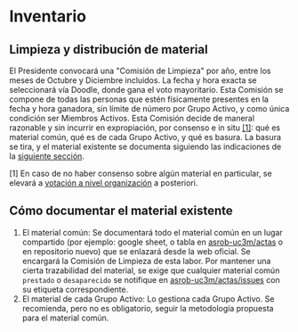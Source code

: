 # Inventario

## Limpieza y distribución de material
El Presidente convocará una "Comisión de Limpieza" por año, entre los meses de Octubre y Diciembre incluidos. La fecha y hora exacta se seleccionará vía Doodle, donde gana el voto mayoritario. Esta Comisión se compone de todas las personas que estén físicamente presentes en la fecha y hora ganadora, sin límite de número por Grupo Activo, y como única condición ser Miembros Activos. Esta Comisión decide de maneral razonable y sin incurrir en expropiación, por consenso e in situ [[1]](#1): qué es material común, qué es de cada Grupo Activo, y qué es basura. La basura se tira, y el material existente se documenta siguiendo las indicaciones de la [siguiente sección](#cómo-documentar-el-material-existente).

<a id="1">[1]</a> En caso de no haber consenso sobre algún material en particular, se elevará a [votación a nivel organización](metodo_de_votacion.md) a posteriori.

## Cómo documentar el material existente
1. El material común: Se documentará todo el material común en un lugar compartido (por ejemplo: google sheet, o tabla en [asrob-uc3m/actas](https://github.com/asrob-uc3m/actas) o en repositorio nuevo) que se enlazará desde la web oficial. Se encargará la Comisión de Limpieza de esta labor. Por mantener una cierta trazabilidad del material, se exige que cualquier material común `prestado` o `desaparecido` se notifique en [asrob-uc3m/actas/issues](https://github.com/asrob-uc3m/actas/issues) con su etiqueta correspondiente.
2. El material de cada Grupo Activo: Lo gestiona cada Grupo Activo. Se recomienda, pero no es obligatorio, seguir la metodología propuesta para el material común.
